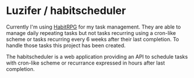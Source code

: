 # Luzifer / habitscheduler

Currently I'm using [HabitRPG](https://habitrpg.com/) for my task management. They are able to manage daily repeating tasks but not tasks recurring using a cron-like scheme or tasks recurring every 6 weeks after their last completion. To handle those tasks this project has been created.

The habitscheduler is a web application providing an API to schedule tasks with cron-like scheme or recurrance expressed in hours after last completion.
